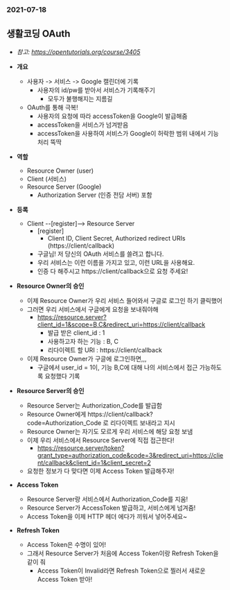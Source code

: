 ### 2021-07-18

## 생활코딩 OAuth
- *참고: https://opentutorials.org/course/3405*

- **개요**
    - 사용자 -> 서비스 -> Google 캘린더에 기록
        - 사용자의 id/pw를 받아서 서비스가 기록해주기
            - 모두가 불행해지는 지름길
    - OAuth를 통해 극복!
        - 사용자의 요청에 따라 accessToken을 Google이 발급해줌
        - accessToken을 서비스가 넘겨받음
        - accessToken을 사용하여 서비스가 Google이 허락한 범위 내에서 기능 처리 뚝딱

- **역할**
    - Resource Owner (user)
    - Client (서비스)
    - Resource Server (Google) 
        - Authorization Server (인증 전담 서버) 포함
        
- **등록**
    - Client --[register]--> Resource Server
        - [register]
            - Client ID, Client Secret, Authorized redirect URIs (https://client/callback)
        - 구글님! 저 당신의 OAuth 서비스를 쓸려고 합니다. 
        - 우리 서비스는 이런 이름을 가지고 있고, 이런 URL을 사용해요. 
        - 인증 다 해주시고 https://client/callback으로 요청 주세요!
        
- **Resource Owner의 승인**
    - 이제 Resource Owner가 우리 서비스 들어와서 구글로 로그인 하기 클릭했어
    - 그러면 우리 서비스에서 구글에게 요청을 보내줘야해
        - https://resource.server?client_id=1&scope=B,C&redirect_uri=https://client/callback
            - 발급 받은 client_id : 1
            - 사용하고자 하는 기능 : B, C
            - 리다이렉트 할 URI : https://client/callback
    - 이제 Resource Owner가 구글에 로그인하면,,,
        - 구글에서 user_id = 1이, 기능 B,C에 대해 나의 서비스에서 접근 가능하도록 요청했다 기록
        
- **Resource Server의 승인**
    - Resource Server는 Authorization_Code를 발급함
    - Resource Owner에게 https://client/callback?code=Authorization_Code 로 리다이렉트 보내라고 지시
    - Resource Owner는 자기도 모르게 우리 서비스에 해당 요청 보냄
    - 이제 우리 서비스에서 Resource Server에 직접 접근한다!
        - https://resource.server/token?grant_type=authorization_code&code=3&redirect_uri=https://client/callback&client_id=1&client_secret=2
    - 요청한 정보가 다 맞다면 이제 Access Token 발급해주자!
    
- **Access Token**
    - Resource Server랑 서비스에서 Authorization_Code를 지움!
    - Resource Server가 AccessToken 발급하고, 서비스에게 넘겨줌!
    - Access Token을 이제 HTTP 헤더 에다가 끼워서 넣어주세요~
    
- **Refresh Token**
    - Access Token은 수명이 있어!
    - 그래서 Resource Server가 처음에 Access Token이랑 Refresh Token을 같이 줘
        - Access Token이 Invalid라면 Refresh Token으로 찔러서 새로운 Access Token 받아!
